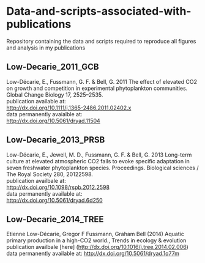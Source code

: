 Data-and-scripts-associated-with-publications  
=============================================

Repository containing the data and scripts required to reproduce all figures and analysis in my publications  


## Low-Decarie_2011_GCB
Low-Décarie, E., Fussmann, G. F. & Bell, G. 2011 The effect of elevated CO2 on growth and competition in experimental phytoplankton communities. Global Change Biology 17, 2525–2535.  
publication available at:  
http://dx.doi.org/10.1111/j.1365-2486.2011.02402.x  
data permanently avaialble at:  
http://dx.doi.org/10.5061/dryad.11504  

## Low-Decarie_2013_PRSB
Low-Décarie, E., Jewell, M. D., Fussmann, G. F. & Bell, G. 2013 Long-term culture at elevated atmospheric CO2 fails to evoke specific adaptation in seven freshwater phytoplankton species. Proceedings. Biological sciences / The Royal Society 280, 20122598.  
publication availbale at:    
http://dx.doi.org/10.1098/rspb.2012.2598    
data permanently available at:    
http://dx.doi.org/10.5061/dryad.6d250

## Low-Decarie_2014_TREE
Etienne Low-Décarie, Gregor F Fussmann, Graham Bell (2014) Aquatic primary production in a high-CO2 world., Trends in ecology & evolution
publication availbale [here]
(http://dx.doi.org/10.1016/j.tree.2014.02.006)
data permanently available at:
http://dx.doi.org/10.5061/dryad.1q77m 
